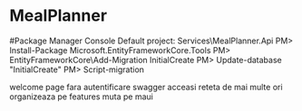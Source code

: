 # MealPlanner

#Package Manager Console
Default project: Services\MealPlanner.Api
PM> Install-Package Microsoft.EntityFrameworkCore.Tools
PM> EntityFrameworkCore\Add-Migration InitialCreate
PM> Update-database "InitialCreate"
PM> Script-migration






welcome page fara autentificare
swagger
acceasi reteta de mai multe ori
organizeaza pe features
muta pe maui
